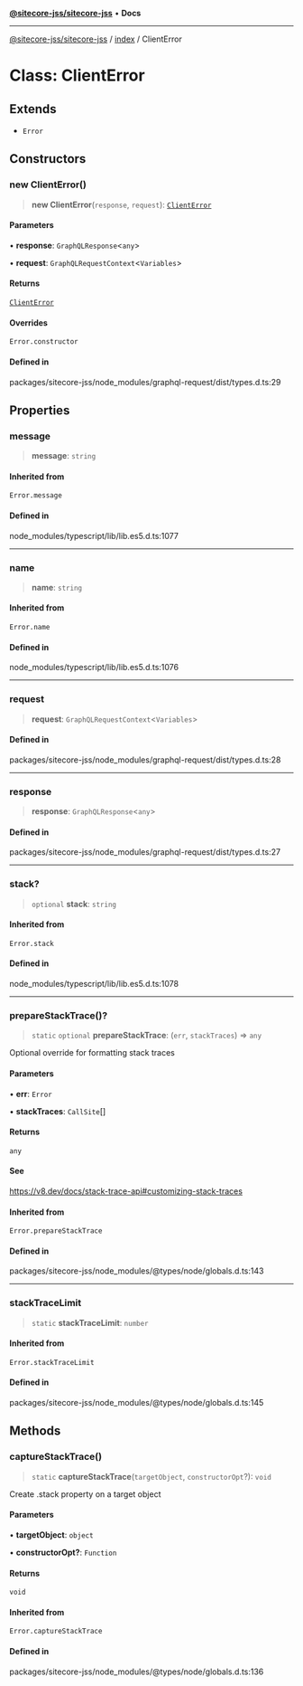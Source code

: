 [**@sitecore-jss/sitecore-jss**](../../README.md) • **Docs**

***

[@sitecore-jss/sitecore-jss](../../README.md) / [index](../README.md) / ClientError

# Class: ClientError

## Extends

- `Error`

## Constructors

### new ClientError()

> **new ClientError**(`response`, `request`): [`ClientError`](ClientError.md)

#### Parameters

• **response**: `GraphQLResponse`\<`any`\>

• **request**: `GraphQLRequestContext`\<`Variables`\>

#### Returns

[`ClientError`](ClientError.md)

#### Overrides

`Error.constructor`

#### Defined in

packages/sitecore-jss/node\_modules/graphql-request/dist/types.d.ts:29

## Properties

### message

> **message**: `string`

#### Inherited from

`Error.message`

#### Defined in

node\_modules/typescript/lib/lib.es5.d.ts:1077

***

### name

> **name**: `string`

#### Inherited from

`Error.name`

#### Defined in

node\_modules/typescript/lib/lib.es5.d.ts:1076

***

### request

> **request**: `GraphQLRequestContext`\<`Variables`\>

#### Defined in

packages/sitecore-jss/node\_modules/graphql-request/dist/types.d.ts:28

***

### response

> **response**: `GraphQLResponse`\<`any`\>

#### Defined in

packages/sitecore-jss/node\_modules/graphql-request/dist/types.d.ts:27

***

### stack?

> `optional` **stack**: `string`

#### Inherited from

`Error.stack`

#### Defined in

node\_modules/typescript/lib/lib.es5.d.ts:1078

***

### prepareStackTrace()?

> `static` `optional` **prepareStackTrace**: (`err`, `stackTraces`) => `any`

Optional override for formatting stack traces

#### Parameters

• **err**: `Error`

• **stackTraces**: `CallSite`[]

#### Returns

`any`

#### See

https://v8.dev/docs/stack-trace-api#customizing-stack-traces

#### Inherited from

`Error.prepareStackTrace`

#### Defined in

packages/sitecore-jss/node\_modules/@types/node/globals.d.ts:143

***

### stackTraceLimit

> `static` **stackTraceLimit**: `number`

#### Inherited from

`Error.stackTraceLimit`

#### Defined in

packages/sitecore-jss/node\_modules/@types/node/globals.d.ts:145

## Methods

### captureStackTrace()

> `static` **captureStackTrace**(`targetObject`, `constructorOpt`?): `void`

Create .stack property on a target object

#### Parameters

• **targetObject**: `object`

• **constructorOpt?**: `Function`

#### Returns

`void`

#### Inherited from

`Error.captureStackTrace`

#### Defined in

packages/sitecore-jss/node\_modules/@types/node/globals.d.ts:136
